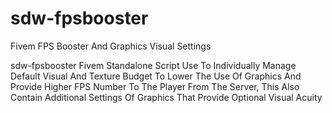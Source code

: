 # sdw-fpsbooster
Fivem FPS Booster And Graphics Visual Settings

sdw-fpsbooster Fivem Standalone Script Use To Individually Manage Default Visual And Texture Budget To Lower The Use Of Graphics And Provide Higher FPS Number To The Player From The Server, This Also Contain Additional Settings Of Graphics That Provide Optional Visual Acuity
